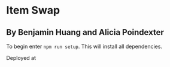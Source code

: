 # Item Swap

## By Benjamin Huang and Alicia Poindexter

To begin enter `npm run setup`.  This will install all dependencies.

Deployed at
